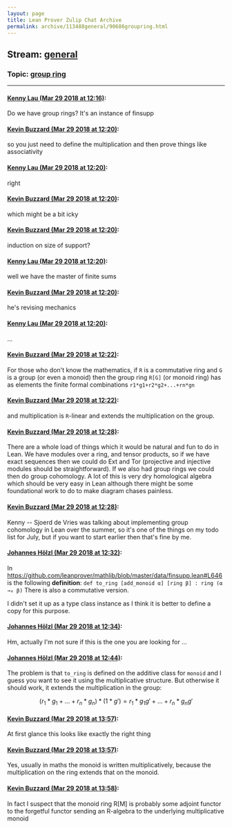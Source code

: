 ```yaml
---
layout: page
title: Lean Prover Zulip Chat Archive 
permalink: archive/113488general/90686groupring.html
---
```


## Stream: [general](index.html)
### Topic: [group ring](90686groupring.html)

---

#### [Kenny Lau (Mar 29 2018 at 12:16)](https://leanprover.zulipchat.com/#narrow/stream/113488-general/topic/group%20ring/near/124361143):
Do we have group rings? It's an instance of finsupp

#### [Kevin Buzzard (Mar 29 2018 at 12:20)](https://leanprover.zulipchat.com/#narrow/stream/113488-general/topic/group%20ring/near/124361238):
so you just need to define the multiplication and then prove things like associativity

#### [Kenny Lau (Mar 29 2018 at 12:20)](https://leanprover.zulipchat.com/#narrow/stream/113488-general/topic/group%20ring/near/124361248):
right

#### [Kevin Buzzard (Mar 29 2018 at 12:20)](https://leanprover.zulipchat.com/#narrow/stream/113488-general/topic/group%20ring/near/124361250):
which might be a bit icky

#### [Kevin Buzzard (Mar 29 2018 at 12:20)](https://leanprover.zulipchat.com/#narrow/stream/113488-general/topic/group%20ring/near/124361252):
induction on size of support?

#### [Kenny Lau (Mar 29 2018 at 12:20)](https://leanprover.zulipchat.com/#narrow/stream/113488-general/topic/group%20ring/near/124361253):
well we have the master of finite sums

#### [Kevin Buzzard (Mar 29 2018 at 12:20)](https://leanprover.zulipchat.com/#narrow/stream/113488-general/topic/group%20ring/near/124361255):
he's revising mechanics

#### [Kenny Lau (Mar 29 2018 at 12:20)](https://leanprover.zulipchat.com/#narrow/stream/113488-general/topic/group%20ring/near/124361256):
...

#### [Kevin Buzzard (Mar 29 2018 at 12:22)](https://leanprover.zulipchat.com/#narrow/stream/113488-general/topic/group%20ring/near/124361302):
For those who don't know the mathematics, if `R` is a commutative ring and `G` is a group (or even a monoid) then the group ring `R[G]` (or monoid ring) has as elements the finite formal combinations `r1*g1+r2*g2+...+rn*gn`

#### [Kevin Buzzard (Mar 29 2018 at 12:22)](https://leanprover.zulipchat.com/#narrow/stream/113488-general/topic/group%20ring/near/124361305):
and multiplication is `R`-linear and extends the multiplication on the group.

#### [Kevin Buzzard (Mar 29 2018 at 12:28)](https://leanprover.zulipchat.com/#narrow/stream/113488-general/topic/group%20ring/near/124361450):
There are a whole load of things which it would be natural and fun to do in Lean. We have modules over a ring, and tensor products, so if we have exact sequences then we could do Ext and Tor (projective and injective modules should be straightforward). If we also had group rings we could then do group cohomology. A lot of this is very dry homological algebra which should be very easy in Lean although there might be some foundational work to do to make diagram chases painless.

#### [Kevin Buzzard (Mar 29 2018 at 12:28)](https://leanprover.zulipchat.com/#narrow/stream/113488-general/topic/group%20ring/near/124361456):
Kenny -- Sjoerd de Vries was talking about implementing group cohomology in Lean over the summer, so it's one of the things on my todo list for July, but if you want to start earlier then that's fine by me.

#### [Johannes Hölzl (Mar 29 2018 at 12:32)](https://leanprover.zulipchat.com/#narrow/stream/113488-general/topic/group%20ring/near/124361560):
In  https://github.com/leanprover/mathlib/blob/master/data/finsupp.lean#L646 is the following **definition**: 
`def to_ring [add_monoid α] [ring β] : ring (α →₀ β)`
There is also a commutative version.

I didn't set it up as a type class instance as I think it is better to define a copy for this purpose.

#### [Johannes Hölzl (Mar 29 2018 at 12:34)](https://leanprover.zulipchat.com/#narrow/stream/113488-general/topic/group%20ring/near/124361614):
Hm, actually I'm not sure if this is the one you are looking for ...

#### [Johannes Hölzl (Mar 29 2018 at 12:44)](https://leanprover.zulipchat.com/#narrow/stream/113488-general/topic/group%20ring/near/124361925):
The problem is that `to_ring` is defined on the additive class for `monoid` and I guess you want to see it using the multiplicative structure. But otherwise it should work, it extends the multiplication in the group:
```math
(r_1 * g_1 + \dots + r_n * g_n) * (1 * g') = r_1 * g_1g' + \dots + r_n * g_ng'
```

#### [Kevin Buzzard (Mar 29 2018 at 13:57)](https://leanprover.zulipchat.com/#narrow/stream/113488-general/topic/group%20ring/near/124363883):
At first glance this looks like exactly the right thing

#### [Kevin Buzzard (Mar 29 2018 at 13:57)](https://leanprover.zulipchat.com/#narrow/stream/113488-general/topic/group%20ring/near/124363886):
Yes, usually in maths the monoid is written multiplicatively, because the multiplication on the ring extends that on the monoid.

#### [Kevin Buzzard (Mar 29 2018 at 13:58)](https://leanprover.zulipchat.com/#narrow/stream/113488-general/topic/group%20ring/near/124363928):
In fact I suspect that the monoid ring R[M] is probably some adjoint functor to the forgetful functor sending an R-algebra to the underlying multiplicative monoid

